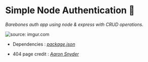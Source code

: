 # Simple Node Authentication :closed_lock_with_key:

_Barebones auth app using node & express with CRUD operations._

<img href="https://imgur.com/wZSkeGF"><img src="https://i.imgur.com/wZSkeGF.png" title="source: imgur.com" /></img>

* Dependencies : _[package.json](package.json)_

* 404 page credit : _[Aaron Snyder](https://www.behance.net/gallery/10286437/404-Pages)_

